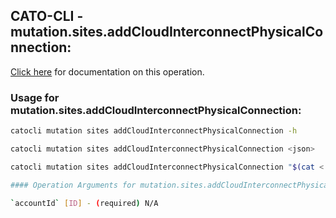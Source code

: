 
## CATO-CLI - mutation.sites.addCloudInterconnectPhysicalConnection:
[Click here](https://api.catonetworks.com/documentation/#mutation-mutation.sites.addCloudInterconnectPhysicalConnection) for documentation on this operation.

### Usage for mutation.sites.addCloudInterconnectPhysicalConnection:

```bash
catocli mutation sites addCloudInterconnectPhysicalConnection -h

catocli mutation sites addCloudInterconnectPhysicalConnection <json>

catocli mutation sites addCloudInterconnectPhysicalConnection "$(cat < mutation.sites.addCloudInterconnectPhysicalConnection.json)"

#### Operation Arguments for mutation.sites.addCloudInterconnectPhysicalConnection ####

`accountId` [ID] - (required) N/A    
